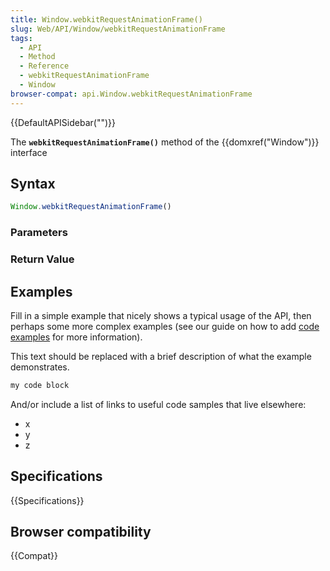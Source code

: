 ```yaml
---
title: Window.webkitRequestAnimationFrame()
slug: Web/API/Window/webkitRequestAnimationFrame
tags:
  - API
  - Method
  - Reference
  - webkitRequestAnimationFrame
  - Window
browser-compat: api.Window.webkitRequestAnimationFrame
---
```

{{DefaultAPISidebar("")}}

The **`webkitRequestAnimationFrame()`** method of the {{domxref("Window")}} interface 

## Syntax

```js
Window.webkitRequestAnimationFrame()
```

### Parameters



### Return Value



## Examples

Fill in a simple example that nicely shows a typical usage of the API, then perhaps some more complex examples (see our guide on how to add [code examples](/en-US/docs/MDN/Contribute/Structures/Code_examples) for more information).

This text should be replaced with a brief description of what the example demonstrates.

```js
my code block
```

And/or include a list of links to useful code samples that live elsewhere:

*   x
*   y
*   z

## Specifications

{{Specifications}}

## Browser compatibility

{{Compat}}

